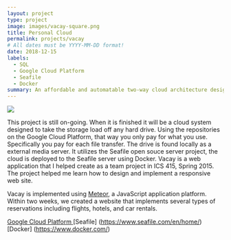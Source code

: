 ```yaml
---
layout: project
type: project
image: images/vacay-square.png
title: Personal Cloud
permalink: projects/vacay
# All dates must be YYYY-MM-DD format!
date: 2018-12-15
labels:
  - SQL
  - Google Cloud Platform
  - Seafile
  - Docker
summary: An affordable and automatable two-way cloud architecture designed around my personal music collection with easy access on any machine.
---
```


<img class="ui medium right floated rounded image" src="https://assets.pcmag.com/media/images/349409-back-up-your-cloud-how-to-download-all-your-data.jpg">

This project is still on-going. When it is finished it will be a cloud system designed to take the storage load off any hard drive. Using the repositories on the Google Cloud Platform, that way you only pay for what you use. Specifically you pay for each file transfer. The drive is found locally as a external media server. It utilizes the Seafile open souce server project, the cloud is deployed to the Seafile server using Docker. 
Vacay is a web application that I helped create as a team project in ICS 415, Spring 2015. The project helped me learn how to design and implement a responsive web site.

Vacay is implemented using [Meteor](http://meteor.com), a JavaScript application platform. Within two weeks, we created a website that implements several types of reservations including flights, hotels, and car rentals.

[Google Cloud Platform ](https://cloud.google.com/) 
[Seafile] (https://www.seafile.com/en/home/)
[Docker] (https://www.docker.com/)

